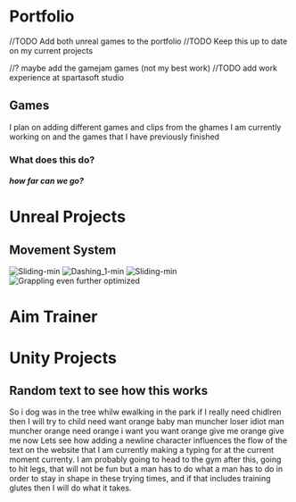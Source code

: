 # Portfolio
//TODO Add both unreal games to the portfolio
//TODO Keep this up to date on my current projects

//? maybe add the gamejam games (not my best work)
//TODO add work experience at spartasoft studio

## Games

I plan on adding different games and clips from the ghames I am currently working on and the games that I have previously finished

### What does this do?


##### how far can we go?

# Unreal Projects
## Movement System
![Sliding-min](https://github.com/PlagatonicRed/Portfolio/assets/144390798/c977faec-f65d-48cb-9e76-0f2324615def)
![Dashing_1-min](https://github.com/PlagatonicRed/Portfolio/assets/144390798/a2ee228f-d766-4e90-a3b5-4e04217c484a)
![Sliding-min](https://github.com/PlagatonicRed/Portfolio/assets/144390798/d71f71e7-7720-4106-9c65-7139719e48be)
![Grappling even further optimized](https://github.com/PlagatonicRed/Portfolio/assets/144390798/bce2f308-d2ca-4ee7-9e80-56f6167091ec)

# Aim Trainer


# Unity Projects


## Random text to see how this works

So i dog was in the tree whilw ewalking in the park if I really need chidlren then I will try to child need want orange baby man muncher loser idiot man muncher orange need orange i want you want orange give me orange give me now 
Lets see how adding a newline character influences the flow of the text on the website that I am currently making a typing for at the current moment currenty. I am probably going to head to the gym after this, going to hit legs, that will not be fun but a man has to do what a man has to do in order to stay in shape in these trying times, and if that includes training glutes then I will do what it takes.
